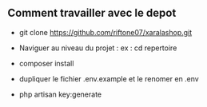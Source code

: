 
## Comment travailler avec le depot

* git clone https://github.com/riftone07/xaralashop.git

* Naviguer au niveau du projet : ex : cd repertoire
* composer install
* dupliquer le fichier .env.example et le renomer en .env
* php artisan key:generate

